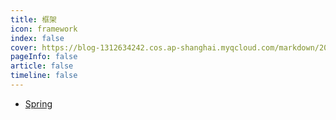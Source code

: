 ```yaml
---
title: 框架
icon: framework 
index: false
cover: https://blog-1312634242.cos.ap-shanghai.myqcloud.com/markdown/202305122sdf05406.jpg
pageInfo: false
article: false
timeline: false
---
```

- <HopeIcon icon="spring"/> [Spring](1spring)
